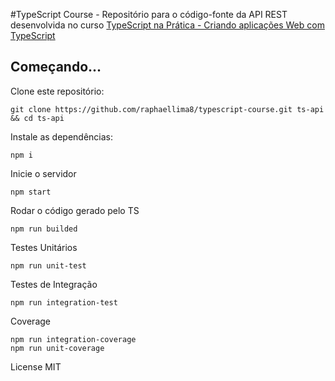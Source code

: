 #TypeScript Course - Repositório para o código-fonte da API REST desenvolvida no curso [TypeScript na Prática - Criando aplicações Web com TypeScript]('https://www.udemy.com/typescript-na-pratica-criando-aplicacoes-web-com-typescript/?couponCode=GADW73OFF')

## Começando...
Clone este repositório:
```
git clone https://github.com/raphaellima8/typescript-course.git ts-api && cd ts-api
```

Instale as dependências:
```
npm i
```

Inicie o servidor
```
npm start
```

Rodar o código gerado pelo TS
```
npm run builded
```

Testes Unitários
```
npm run unit-test
```

Testes de Integração
```
npm run integration-test
```

Coverage
```
npm run integration-coverage
npm run unit-coverage
```

License MIT
